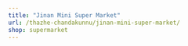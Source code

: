```yaml
---
title: "Jinan Mini Super Market"
url: /thazhe-chandakunnu/jinan-mini-super-market/
shop: supermarket
---
```

